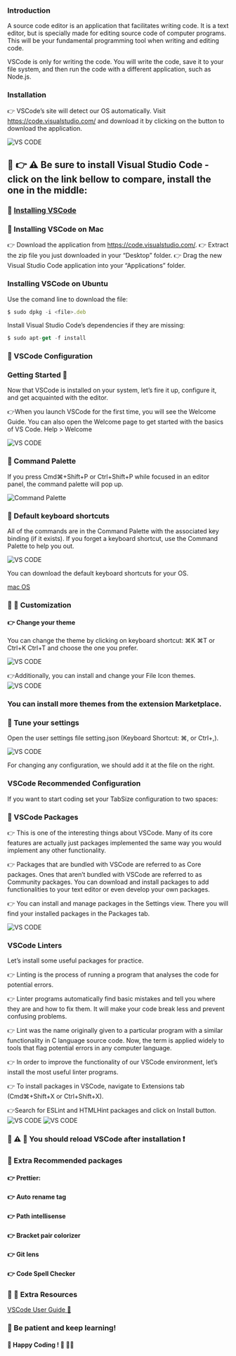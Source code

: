 ### Introduction
A source code editor is an application that facilitates writing code. It is a text editor, but is specially made for editing source code of computer programs. This will be your fundamental programming tool when writing and editing code.

VSCode is only for writing the code. You will write the code, save it to your file system, and then run the code with a different application, such as Node.js.

### Installation
👉 VSCode’s site will detect our OS automatically. Visit https://code.visualstudio.com/ and download it by clicking on the button to download the application.


![VS CODE](./images/vscode.jpg)
## 🛑 👉 ⚠️ Be sure to install Visual Studio Code - click on the link bellow  to compare, install the one in the middle: 
### 🛑 [Installing VSCode](https://visualstudio.microsoft.com/de/)

### 🚀 Installing VSCode on Mac
👉 Download the application from https://code.visualstudio.com/.
👉 Extract the zip file you just downloaded in your “Desktop” folder.
👉 Drag the new Visual Studio Code application into your “Applications” folder.
### Installing VSCode on Ubuntu
Use the comand line to download the file:
```js
$ sudo dpkg -i <file>.deb
```
Install Visual Studio Code’s dependencies if they are missing:
```js
$ sudo apt-get -f install
```
### 🚀  VSCode Configuration
### Getting Started 🤔
Now that VSCode is installed on your system, let’s fire it up, configure it, and get acquainted with the editor.

👉When you launch VSCode for the first time, you will see the Welcome Guide. You can also open the Welcome page to get started with the basics of VS Code. Help > Welcome

![VS CODE](./images/vscode2.jpg)

### 🚀 Command Palette
If you press Cmd⌘+Shift+P or Ctrl+Shift+P while focused in an editor panel, the command palette will pop up.

![Command Palette](https://user-images.githubusercontent.com/23629340/33935336-dec8c668-dffb-11e7-943e-63ed5e9c8e99.gif)

###  🚀 Default keyboard shortcuts
All of the commands are in the Command Palette with the associated key binding (if it exists). If you forget a keyboard shortcut, use the Command Palette to help you out.

![VS CODE](./images/vscode4.jpg)

You can download the default keyboard shortcuts for your OS.

[mac OS](https://code.visualstudio.com/shortcuts/keyboard-shortcuts-macos.pdf)

### 🚀 🤔 Customization
#### 👉 Change your theme
You can change the theme by clicking on keyboard shortcut: ⌘K ⌘T or Ctrl+K Ctrl+T and choose the one you prefer.

![VS CODE](./images/vscode5.jpg)

👉Additionally, you can install and change your File Icon themes.
![VS CODE](./images/vscode6.jpg)

### You can install more themes from the extension Marketplace.

###  🤖 Tune your settings
Open the user settings file setting.json (Keyboard Shortcut: ⌘, or Ctrl+,).

![VS CODE](./images/vscode7.jpg)

For changing any configuration, we should add it at the file on the right.

### VSCode Recommended Configuration

If you want to start coding  set your TabSize configuration to two spaces:

### 🚀 VSCode Packages
👉 This is one of the interesting things about VSCode. Many of its core features are actually just packages implemented the same way you would implement any other functionality.

👉 Packages that are bundled with VSCode are referred to as Core packages. Ones that aren’t bundled with VSCode are referred to as Community packages. You can download and install packages to add functionalities to your text editor or even develop your own packages.

👉 You can install and manage packages in the Settings view. There you will find your installed packages in the Packages tab.

![VS CODE](./images/vscode8.jpg)

### VSCode Linters
Let’s install some useful packages for practice.

👉 Linting is the process of running a program that analyses the code for potential errors.

👉 Linter programs automatically find basic mistakes and tell you where they are and how to fix them. It will make your code break less and prevent confusing problems.

👉 Lint was the name originally given to a particular program with a similar functionality in C language source code. Now, the term is applied widely to tools that flag potential errors in any computer language.

👉 In order to improve the functionality of our VSCode environment, let’s install the most useful linter programs.

👉 To install packages in VSCode, navigate to Extensions tab (Cmd⌘+Shift+X or Ctrl+Shift+X).

👉Search for ESLint and HTMLHint packages and click on Install button.
![VS CODE](./images/vscode9.jpg)
![VS CODE](./images/vscode10.jpg)

### 🛑 ⚠️  🤖 You should reload VSCode after installation ❗️

### 🚀 Extra Recommended packages
#### 👉 Prettier:
#### 👉 Auto rename tag
#### 👉 Path intellisense
#### 👉 Bracket pair colorizer
#### 👉 Git lens
#### 👉 Code Spell Checker


###  🤖 🚀 Extra Resources
[VSCode User Guide 🚀](https://code.visualstudio.com/docs/editor/codebasics)


### 🚀 Be patient and keep learning!

#### 🤖 Happy Coding ! 🌴 👩‍💻




